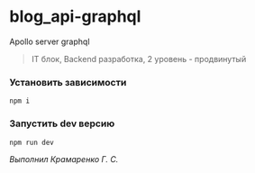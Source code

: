 # blog_api-graphql
Apollo server graphql
> IT блок, Backend разработка, 2 уровень - продвинутый

### Установить зависимости 

```
npm i
```

### Запустить dev версию

```
npm run dev
```

_Выполнил Крамаренко Г. С._
